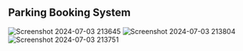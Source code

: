 ## Parking Booking System 
![Screenshot 2024-07-03 213645](https://github.com/p18an1v/Parking-Booking-Slot/assets/93273934/13fa0ec7-fd45-47a6-98a4-9ffd6e533858)
![Screenshot 2024-07-03 213804](https://github.com/p18an1v/Parking-Booking-Slot/assets/93273934/6ad32292-e327-4265-9978-a60738320484)
![Screenshot 2024-07-03 213751](https://github.com/p18an1v/Parking-Booking-Slot/assets/93273934/5870a514-679f-4037-a41a-b6dd4e10997a)
